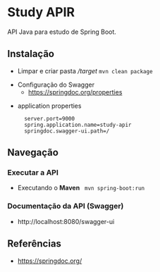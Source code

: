 # Study APIR

API Java para estudo de Spring Boot.


## Instalação
- Limpar e criar pasta */target*
```mvn clean package```

* Configuração do Swagger
    - https://springdoc.org/properties
  
- application properties
  ```
    server.port=9000
    spring.application.name=study-apir
    springdoc.swagger-ui.path=/
  ```
## Navegação
### Executar a API

- Executando o  **Maven**
```` mvn spring-boot:run````

### Documentação da API (Swagger)
- http://localhost:8080/swagger-ui

## Referências

- https://springdoc.org/